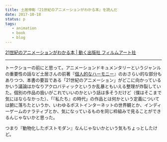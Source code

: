 ```yaml
---
title: 土居伸彰『21世紀のアニメーションがわかる本』を読んだ
date: 2017-10-18
status: p
tags:
   - animation
   - book
   - blog
---
```


[21世紀のアニメーションがわかる本 \| 動く出版社 フィルムアート社](http://filmart.co.jp/books/review/21seiki_anime/)

---

トークショーの前にと思って。アニメーションドキュメンタリーというジャンルの重要性の話など土居さんの前著『[個人的なハーモニー](/2017/02/06/201702/personal-hermony/)』のおさらい的な部分もありつつ、本書の要旨である「21世紀のアニメーション」がどこに向かっているかいう議論はかなりアクロバティックというか乱暴ともいえる整理が炸裂していた。個別の作品の扱いがこれでいいのかという話は多そうだけど（僕はそこまで気にはならなかった）、「『私たち』の時代」の作品とは何かという定義については腑に落ちたというか、いわゆるポストインターネットの世界観とか、インディーゲームのナラティブとか、気になっているものを同じ枠組みで見ることができるんじゃないかと思った。

つまり『動物化したポストモダン』なんじゃないかという気もちょっとしたけど。
